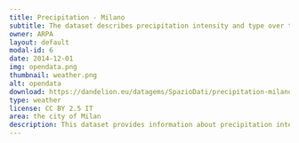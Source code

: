 ```yaml
---
title: Precipitation - Milano
subtitle: The dataset describes precipitation intensity and type over the city of Milan
owner: ARPA
layout: default
modal-id: 6
date: 2014-12-01
img: opendata.png
thumbnail: weather.png
alt: opendata
download: https://dandelion.eu/datagems/SpazioDati/precipitation-milano/resource/
type: weather
license: CC BY 2.5 IT
area: the city of Milan
description: This dataset provides information about precipitation intensity and type over the city of Milan. This information is derived from the images provided by ARPA (Agenzia Regionale per la Protezione dell’Ambiente) at the following websites:<br/>- [Precipitation intensity](http://www.arpa.piemonte.it/rischinaturali/tematismi/meteo/osservazioni/radar/intensita-precipitazione.html?delta=0)- [Precipitation type](http://www.arpa.piemonte.it/rischinaturali/tematismi/meteo/osservazioni/radar/tipo-precipitazione.html?delta=0)<br/>Temporal Aggregation<br/>Precipitation intensity and type values are provided every ten minutes.
---
```

